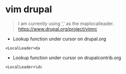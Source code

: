 # vim drupal

> I am currently using ',' as the maplocalleader.
> https://www.drupal.org/project/vimrc

- Lookup function under cursor on drupal.org

`<LocalLeader>da`

- Lookup function under cursor on drupalcontrib.org

`<LocalLeader>\dc`
